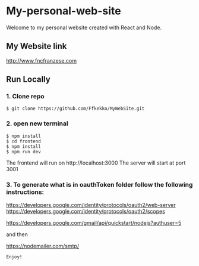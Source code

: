 # My-personal-web-site

Welcome to my personal website created with React and Node.

## My Website link
http://www.fncfranzese.com


## Run Locally
### 1. Clone repo

```
$ git clone https://github.com/Ffkekko/MyWebSite.git

```
### 2. open new terminal
```
$ npm install
$ cd frontend
$ npm install
$ npm run dev
```

The frontend will run on  http://localhost:3000
The server will start at port 3001


### 3. To generate what is in oauthToken folder follow the following instructions:
https://developers.google.com/identity/protocols/oauth2/web-server
https://developers.google.com/identity/protocols/oauth2/scopes

https://developers.google.com/gmail/api/quickstart/nodejs?authuser=5

and then

https://nodemailer.com/smtp/

```
Enjoy!
```